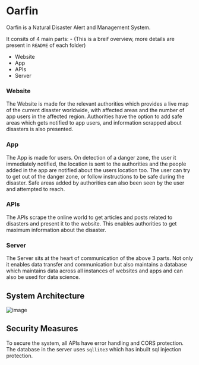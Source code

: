 # Oarfin

Oarfin is a Natural Disaster Alert and Management System.

It consits of 4 main parts: - (This is a breif overview, more details are present in `README` of each folder)
- Website
- App
- APIs
- Server

### Website
The Website is made for the relevant authorities which provides a live map of the current disaster worldwide, with affected areas and the number of app users in the affected region. Authorities have the option to add safe areas which gets notified to app users, and information scrapped about disasters is also presented.

### App
The App is made for users. On detection of a danger zone, the user it immediately notified, the location is sent to the authorities and the people added in the app are notified about the users location too. The user can try to get out of the danger zone, or follow instructions to be safe during the disaster. Safe areas added by authorities can also been seen by the user and attempted to reach.

### APIs
The APIs scrape the online world to get articles and posts related to disasters and present it to the website. This enables authorities to get maximum information about the disaster.

### Server
The Server sits at the heart of communication of the above 3 parts. Not only it enables data transfer and communication but also maintains a database which maintains data across all instances of websites and apps and can also be used for data science.

## System Architecture
![image](https://github.com/user-attachments/assets/2b34fafa-4698-43d8-b821-28fb717e3626)

## Security Measures
To secure the system, all APIs have error handling and CORS protection. The database in the server uses `sqllite3` which has inbuilt sql injection protection.